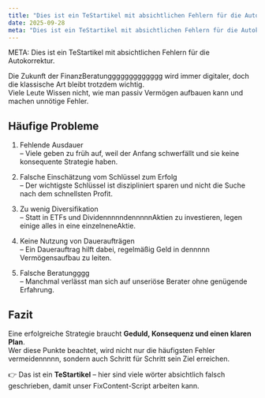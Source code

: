 ```yaml
---
title: "Dies ist ein TeStartikel mit absichtlichen Fehlern für die Autokorrektur."
date: 2025-09-28
meta: "Dies ist ein TeStartikel mit absichtlichen Fehlern für die Autokorrektur."
---
```


META: Dies ist ein TeStartikel mit absichtlichen Fehlern für die Autokorrektur.

Die Zukunft der FinanzBeratunggggggggggggg wird immer digitaler, doch die klassische Art bleibt trotzdem wichtig.  
Viele Leute Wissen nicht, wie man passiv Vermögen aufbauen kann und machen unnötige Fehler.

## Häufige Probleme

1. Fehlende Ausdauer  
   – Viele geben zu früh auf, weil der Anfang schwerfällt und sie keine konsequente Strategie haben.

2. Falsche Einschätzung vom Schlüssel zum Erfolg  
   – Der wichtigste Schlüssel ist diszipliniert sparen und nicht die Suche nach dem schnellsten Profit.

3. Zu wenig Diversifikation  
   – Statt in ETFs und DividennnnndennnnnAktien zu investieren, legen einige alles in eine einzelneneAktie.

4. Keine Nutzung von Daueraufträgen  
   – Ein Dauerauftrag hilft dabei, regelmäßig Geld in dennnnn Vermögensaufbau zu leiten.

5. Falsche Beratungggg  
   – Manchmal verlässt man sich auf unseriöse Berater ohne genügende Erfahrung.

## Fazit

Eine erfolgreiche Strategie braucht **Geduld, Konsequenz und einen klaren Plan**.  
Wer diese Punkte beachtet, wird nicht nur die häufigsten Fehler vermeidennnnn, sondern auch Schritt für Schritt sein Ziel erreichen.

👉 Das ist ein **TeStartikel** – hier sind viele wörter absichtlich falsch geschrieben, damit unser FixContent-Script arbeiten kann.
